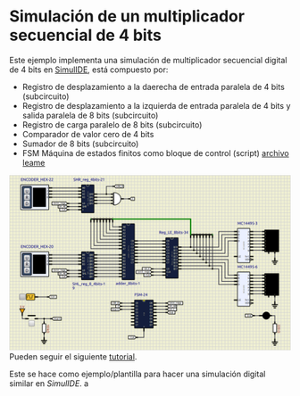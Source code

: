 # Simulación de un multiplicador secuencial de 4 bits

Este ejemplo implementa una simulación de multiplicador secuencial digital de 4 bits en [SimulIDE](https://simulide.com/p/), está compuesto por:

- Registro de desplazamiento a la daerecha de entrada paralela de 4 bits (subcircuito)
- Registro de desplazamiento a la izquierda de entrada paralela de 4 bits y salida paralela de 8 bits (subcircuito)
- Registro de carga paralelo de 8 bits (subcircuito)
- Comparador de valor cero de 4 bits
- Sumador de 8 bits (subcircuito)
- FSM Máquina de estados finitos como bloque de control (script) [archivo leame](/FSM/README.md)

![](assets/Multiplier.png)
Pueden seguir el siguiente [tutorial](https://youtu.be/PAcU9CNJh7A?si=TVzpL2JlhtzKox_8).

Este se hace como ejemplo/plantilla para hacer una simulación digital similar en _SimulIDE_.    a